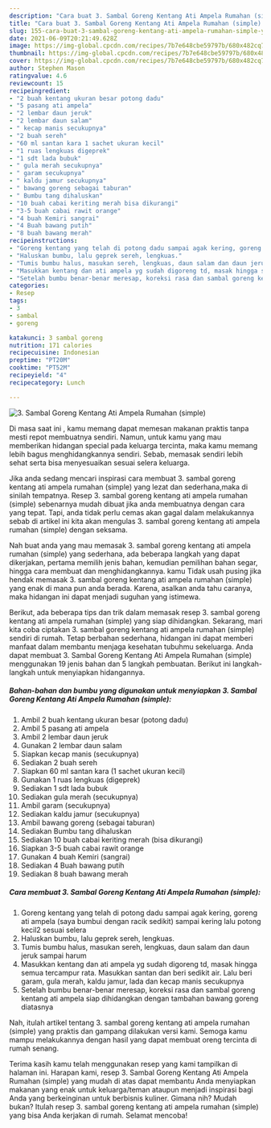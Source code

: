 ```yaml
---
description: "Cara buat 3. Sambal Goreng Kentang Ati Ampela Rumahan (simple) yang lezat dan Mudah Dibuat"
title: "Cara buat 3. Sambal Goreng Kentang Ati Ampela Rumahan (simple) yang lezat dan Mudah Dibuat"
slug: 155-cara-buat-3-sambal-goreng-kentang-ati-ampela-rumahan-simple-yang-lezat-dan-mudah-dibuat
date: 2021-06-09T20:21:49.628Z
image: https://img-global.cpcdn.com/recipes/7b7e648cbe59797b/680x482cq70/3-sambal-goreng-kentang-ati-ampela-rumahan-simple-foto-resep-utama.jpg
thumbnail: https://img-global.cpcdn.com/recipes/7b7e648cbe59797b/680x482cq70/3-sambal-goreng-kentang-ati-ampela-rumahan-simple-foto-resep-utama.jpg
cover: https://img-global.cpcdn.com/recipes/7b7e648cbe59797b/680x482cq70/3-sambal-goreng-kentang-ati-ampela-rumahan-simple-foto-resep-utama.jpg
author: Stephen Mason
ratingvalue: 4.6
reviewcount: 15
recipeingredient:
- "2 buah kentang ukuran besar potong dadu"
- "5 pasang ati ampela"
- "2 lembar daun jeruk"
- "2 lembar daun salam"
- " kecap manis secukupnya"
- "2 buah sereh"
- "60 ml santan kara 1 sachet ukuran kecil"
- "1 ruas lengkuas digeprek"
- "1 sdt lada bubuk"
- " gula merah secukupnya"
- " garam secukupnya"
- " kaldu jamur secukupnya"
- " bawang goreng sebagai taburan"
- " Bumbu tang dihaluskan"
- "10 buah cabai keriting merah bisa dikurangi"
- "3-5 buah cabai rawit orange"
- "4 buah Kemiri sangrai"
- "4 Buah bawang putih"
- "8 buah bawang merah"
recipeinstructions:
- "Goreng kentang yang telah di potong dadu sampai agak kering, goreng ati ampela (saya bumbui dengan racik sedikit) sampai kering lalu potong kecil2 sesuai selera"
- "Haluskan bumbu, lalu geprek sereh, lengkuas."
- "Tumis bumbu halus, masukan sereh, lengkuas, daun salam dan daun jeruk sampai harum"
- "Masukkan kentang dan ati ampela yg sudah digoreng td, masak hingga semua tercampur rata. Masukkan santan dan beri sedikit air. Lalu beri garam, gula merah, kaldu jamur, lada dan kecap manis secukupnya"
- "Setelah bumbu benar-benar meresap, koreksi rasa dan sambal goreng kentang ati ampela siap dihidangkan dengan tambahan bawang goreng diatasnya"
categories:
- Resep
tags:
- 3
- sambal
- goreng

katakunci: 3 sambal goreng 
nutrition: 171 calories
recipecuisine: Indonesian
preptime: "PT20M"
cooktime: "PT52M"
recipeyield: "4"
recipecategory: Lunch

---
```



![3. Sambal Goreng Kentang Ati Ampela Rumahan (simple)](https://img-global.cpcdn.com/recipes/7b7e648cbe59797b/680x482cq70/3-sambal-goreng-kentang-ati-ampela-rumahan-simple-foto-resep-utama.jpg)

Di masa  saat ini , kamu memang dapat memesan makanan praktis tanpa mesti repot membuatnya sendiri. Namun, untuk kamu yang mau memberikan hidangan special pada keluarga tercinta, maka kamu memang lebih bagus menghidangkannya sendiri. Sebab, memasak sendiri lebih sehat serta bisa menyesuaikan sesuai selera keluarga.

Jika anda sedang mencari inspirasi cara membuat 3. sambal goreng kentang ati ampela rumahan (simple) yang lezat dan sederhana,maka di sinilah tempatnya. Resep 3. sambal goreng kentang ati ampela rumahan (simple)  sebenarnya mudah dibuat jika anda membuatnya dengan cara yang tepat. Tapi, anda tidak perlu cemas akan gagal dalam melakukannya 
sebab di artikel ini kita akan mengulas 3. sambal goreng kentang ati ampela rumahan (simple) dengan seksama.  



Nah buat anda yang mau memasak 3. sambal goreng kentang ati ampela rumahan (simple) yang sederhana, ada beberapa langkah yang dapat dikerjakan, pertama memilih jenis bahan, kemudian pemilihan bahan segar, hingga cara membuat dan menghidangkannya. kamu Tidak usah pusing jika hendak memasak 3. sambal goreng kentang ati ampela rumahan (simple) yang enak di mana pun anda berada. Karena, asalkan anda  tahu caranya, maka hidangan ini dapat menjadi suguhan yang istimewa.

Berikut, ada beberapa tips dan trik dalam memasak resep 3. sambal goreng kentang ati ampela rumahan (simple) yang siap dihidangkan. Sekarang, mari kita coba ciptakan 3. sambal goreng kentang ati ampela rumahan (simple) sendiri di rumah. Tetap berbahan sederhana, hidangan ini dapat memberi manfaat dalam membantu menjaga kesehatan tubuhmu sekeluarga. Anda dapat membuat 3. Sambal Goreng Kentang Ati Ampela Rumahan (simple) menggunakan 19 jenis bahan dan 5 langkah pembuatan. Berikut ini langkah-langkah untuk menyiapkan hidangannya.

<!--inarticleads1-->

##### Bahan-bahan dan bumbu yang digunakan untuk menyiapkan 3. Sambal Goreng Kentang Ati Ampela Rumahan (simple):

1. Ambil 2 buah kentang ukuran besar (potong dadu)
1. Ambil 5 pasang ati ampela
1. Ambil 2 lembar daun jeruk
1. Gunakan 2 lembar daun salam
1. Siapkan  kecap manis (secukupnya)
1. Sediakan 2 buah sereh
1. Siapkan 60 ml santan kara (1 sachet ukuran kecil)
1. Gunakan 1 ruas lengkuas (digeprek)
1. Sediakan 1 sdt lada bubuk
1. Sediakan  gula merah (secukupnya)
1. Ambil  garam (secukupnya)
1. Sediakan  kaldu jamur (secukupnya)
1. Ambil  bawang goreng (sebagai taburan)
1. Sediakan  Bumbu tang dihaluskan
1. Sediakan 10 buah cabai keriting merah (bisa dikurangi)
1. Siapkan 3-5 buah cabai rawit orange
1. Gunakan 4 buah Kemiri (sangrai)
1. Sediakan 4 Buah bawang putih
1. Sediakan 8 buah bawang merah




<!--inarticleads2-->

##### Cara membuat 3. Sambal Goreng Kentang Ati Ampela Rumahan (simple):

1. Goreng kentang yang telah di potong dadu sampai agak kering, goreng ati ampela (saya bumbui dengan racik sedikit) sampai kering lalu potong kecil2 sesuai selera
1. Haluskan bumbu, lalu geprek sereh, lengkuas.
1. Tumis bumbu halus, masukan sereh, lengkuas, daun salam dan daun jeruk sampai harum
1. Masukkan kentang dan ati ampela yg sudah digoreng td, masak hingga semua tercampur rata. Masukkan santan dan beri sedikit air. Lalu beri garam, gula merah, kaldu jamur, lada dan kecap manis secukupnya
1. Setelah bumbu benar-benar meresap, koreksi rasa dan sambal goreng kentang ati ampela siap dihidangkan dengan tambahan bawang goreng diatasnya




Nah, itulah artikel tentang  3. sambal goreng kentang ati ampela rumahan (simple)  yang praktis dan gampang dilakukan versi kami. Semoga kamu mampu melakukannya dengan hasil yang dapat membuat oreng tercinta di rumah senang. 

Terima kasih kamu telah menggunakan resep yang kami tampilkan di halaman ini. Harapan kami, resep  3. Sambal Goreng Kentang Ati Ampela Rumahan (simple) yang mudah di atas dapat membantu Anda menyiapkan makanan yang enak untuk keluarga/teman ataupun menjadi inspirasi bagi Anda yang berkeinginan untuk berbisnis kuliner. Gimana nih? Mudah bukan? Itulah resep 3. sambal goreng kentang ati ampela rumahan (simple) yang bisa Anda kerjakan di rumah. Selamat mencoba!


